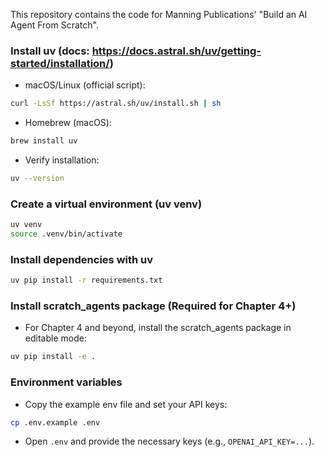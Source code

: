 This repository contains the code for Manning Publications' "Build an AI Agent From Scratch".

### Install uv (docs: https://docs.astral.sh/uv/getting-started/installation/)
- macOS/Linux (official script):
```bash
curl -LsSf https://astral.sh/uv/install.sh | sh
```
- Homebrew (macOS):
```bash
brew install uv
```
- Verify installation:
```bash
uv --version
```

### Create a virtual environment (uv venv)
```bash
uv venv
source .venv/bin/activate
```

### Install dependencies with uv
```bash
uv pip install -r requirements.txt
```

### Install scratch_agents package (Required for Chapter 4+)
- For Chapter 4 and beyond, install the scratch_agents package in editable mode:
```bash
uv pip install -e .
```

### Environment variables
- Copy the example env file and set your API keys:
```bash
cp .env.example .env
```
- Open `.env` and provide the necessary keys (e.g., `OPENAI_API_KEY=...`).
